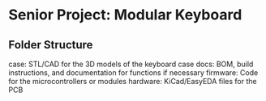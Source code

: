 # Senior Project: Modular Keyboard

## Folder Structure
case: STL/CAD for the 3D models of the keyboard case
docs:  BOM, build instructions, and documentation for functions if necessary
firmware: Code for the microcontrollers or modules
hardware: KiCad/EasyEDA files for the PCB